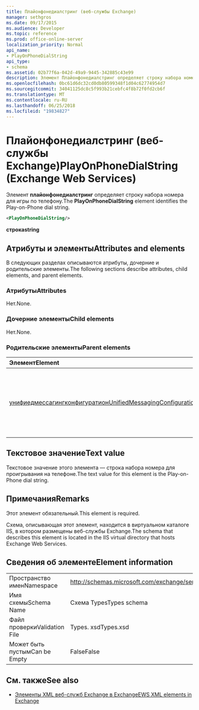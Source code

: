 ```yaml
---
title: Плайонфонедиалстринг (веб-службы Exchange)
manager: sethgros
ms.date: 09/17/2015
ms.audience: Developer
ms.topic: reference
ms.prod: office-online-server
localization_priority: Normal
api_name:
- PlayOnPhoneDialString
api_type:
- schema
ms.assetid: 02b77f6a-042d-49a9-9445-342885c43e99
description: Элемент Плайонфонедиалстринг определяет строку набора номера для игры по телефону.
ms.openlocfilehash: 0bc61d6dc32cd0db80599348f1d04c62774954d7
ms.sourcegitcommit: 34041125dc8c5f993b21cebfc4f8b72f0fd2cb6f
ms.translationtype: MT
ms.contentlocale: ru-RU
ms.lasthandoff: 06/25/2018
ms.locfileid: "19834827"
---
```

# <a name="playonphonedialstring-exchange-web-services"></a><span data-ttu-id="81609-103">Плайонфонедиалстринг (веб-службы Exchange)</span><span class="sxs-lookup"><span data-stu-id="81609-103">PlayOnPhoneDialString (Exchange Web Services)</span></span>

<span data-ttu-id="81609-104">Элемент **плайонфонедиалстринг** определяет строку набора номера для игры по телефону.</span><span class="sxs-lookup"><span data-stu-id="81609-104">The **PlayOnPhoneDialString** element identifies the Play-on-Phone dial string.</span></span> 
  
```XML
<PlayOnPhoneDialString/>
```

 <span data-ttu-id="81609-105">**строка**</span><span class="sxs-lookup"><span data-stu-id="81609-105">**string**</span></span>
## <a name="attributes-and-elements"></a><span data-ttu-id="81609-106">Атрибуты и элементы</span><span class="sxs-lookup"><span data-stu-id="81609-106">Attributes and elements</span></span>

<span data-ttu-id="81609-107">В следующих разделах описываются атрибуты, дочерние и родительские элементы.</span><span class="sxs-lookup"><span data-stu-id="81609-107">The following sections describe attributes, child elements, and parent elements.</span></span>
  
### <a name="attributes"></a><span data-ttu-id="81609-108">Атрибуты</span><span class="sxs-lookup"><span data-stu-id="81609-108">Attributes</span></span>

<span data-ttu-id="81609-109">Нет.</span><span class="sxs-lookup"><span data-stu-id="81609-109">None.</span></span>
  
### <a name="child-elements"></a><span data-ttu-id="81609-110">Дочерние элементы</span><span class="sxs-lookup"><span data-stu-id="81609-110">Child elements</span></span>

<span data-ttu-id="81609-111">Нет.</span><span class="sxs-lookup"><span data-stu-id="81609-111">None.</span></span>
  
### <a name="parent-elements"></a><span data-ttu-id="81609-112">Родительские элементы</span><span class="sxs-lookup"><span data-stu-id="81609-112">Parent elements</span></span>

|<span data-ttu-id="81609-113">**Элемент**</span><span class="sxs-lookup"><span data-stu-id="81609-113">**Element**</span></span>|<span data-ttu-id="81609-114">**Описание**</span><span class="sxs-lookup"><span data-stu-id="81609-114">**Description**</span></span>|
|:-----|:-----|
|[<span data-ttu-id="81609-115">унифиедмессагингконфигуратион</span><span class="sxs-lookup"><span data-stu-id="81609-115">UnifiedMessagingConfiguration</span></span>](unifiedmessagingconfiguration.md) <br/> |<span data-ttu-id="81609-116">Содержит сведения о конфигурации службы для службы единой системы обмена сообщениями.</span><span class="sxs-lookup"><span data-stu-id="81609-116">Contains service configuration information for the Unified Messaging service.</span></span>  <br/> |
   
## <a name="text-value"></a><span data-ttu-id="81609-117">Текстовое значение</span><span class="sxs-lookup"><span data-stu-id="81609-117">Text value</span></span>

<span data-ttu-id="81609-118">Текстовое значение этого элемента — строка набора номера для проигрывания на телефоне.</span><span class="sxs-lookup"><span data-stu-id="81609-118">The text value for this element is the Play-on-Phone dial string.</span></span>
  
## <a name="remarks"></a><span data-ttu-id="81609-119">Примечания</span><span class="sxs-lookup"><span data-stu-id="81609-119">Remarks</span></span>

<span data-ttu-id="81609-120">Этот элемент обязательный.</span><span class="sxs-lookup"><span data-stu-id="81609-120">This element is required.</span></span>
  
<span data-ttu-id="81609-121">Схема, описывающая этот элемент, находится в виртуальном каталоге IIS, в котором размещены веб-службы Exchange.</span><span class="sxs-lookup"><span data-stu-id="81609-121">The schema that describes this element is located in the IIS virtual directory that hosts Exchange Web Services.</span></span>
  
## <a name="element-information"></a><span data-ttu-id="81609-122">Сведения об элементе</span><span class="sxs-lookup"><span data-stu-id="81609-122">Element information</span></span>

|||
|:-----|:-----|
|<span data-ttu-id="81609-123">Пространство имен</span><span class="sxs-lookup"><span data-stu-id="81609-123">Namespace</span></span>  <br/> |http://schemas.microsoft.com/exchange/services/2006/types  <br/> |
|<span data-ttu-id="81609-124">Имя схемы</span><span class="sxs-lookup"><span data-stu-id="81609-124">Schema Name</span></span>  <br/> |<span data-ttu-id="81609-125">Схема Types</span><span class="sxs-lookup"><span data-stu-id="81609-125">Types schema</span></span>  <br/> |
|<span data-ttu-id="81609-126">Файл проверки</span><span class="sxs-lookup"><span data-stu-id="81609-126">Validation File</span></span>  <br/> |<span data-ttu-id="81609-127">Types. xsd</span><span class="sxs-lookup"><span data-stu-id="81609-127">Types.xsd</span></span>  <br/> |
|<span data-ttu-id="81609-128">Может быть пустым</span><span class="sxs-lookup"><span data-stu-id="81609-128">Can be Empty</span></span>  <br/> |<span data-ttu-id="81609-129">False</span><span class="sxs-lookup"><span data-stu-id="81609-129">False</span></span>  <br/> |
   
## <a name="see-also"></a><span data-ttu-id="81609-130">См. также</span><span class="sxs-lookup"><span data-stu-id="81609-130">See also</span></span>



- [<span data-ttu-id="81609-131">Элементы XML веб-служб Exchange в Exchange</span><span class="sxs-lookup"><span data-stu-id="81609-131">EWS XML elements in Exchange</span></span>](ews-xml-elements-in-exchange.md)

